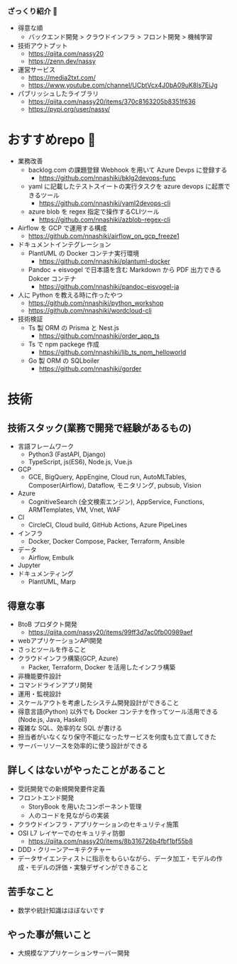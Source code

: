 
### ざっくり紹介 👋

- 得意な順
  - バックエンド開発 > クラウドインフラ > フロント開発 > 機械学習
- 技術アウトプット
   - https://qiita.com/nassy20
   - https://zenn.dev/nassy
- 運営サービス
   - https://media2txt.com/
   - https://www.youtube.com/channel/UCbtVcx4J0bA09uK8ls7EiJg
- パブリッシュしたライブラリ
   - https://qiita.com/nassy20/items/370c8163205b8351f636
   - https://pypi.org/user/nassy/

# おすすめrepo :rainbow:
    
- 業務改善
    - backlog.com の課題登録 Webhook を用いて Azure Devps に登録する
        - https://github.com/nnashiki/bklg2devops-func
    - yaml に記載したテストスイートの実行タスクを azure devops に起票できるツール
        - https://github.com/nnashiki/yaml2devops-cli
    - azure blob を regex 指定で操作するCLIツール
        - https://github.com/nnashiki/azblob-regex-cli
- Airflow を GCP で運用する構成
    - https://github.com/nnashiki/airflow_on_gcp_freeze1
- ドキュメントインテグレーション
    - PlantUML の Docker コンテナ実行環境
        - https://github.com/nnashiki/plantuml-docker
    - Pandoc + eisvogel で日本語を含む Markdown から PDF 出力できる Dokcer コンテナ
        - https://github.com/nnashiki/pandoc-eisvogel-ja
- 人に Python を教える時に作ったやつ
    - https://github.com/nnashiki/python_workshop
    - https://github.com/nnashiki/wordcloud-cli
- 技術検証
    - Ts 製 ORM の Prisma と Nest.js
        - https://github.com/nnashiki/order_app_ts
    - Ts で npm packege 作成
        - https://github.com/nnashiki/lib_ts_npm_helloworld
    - Go 製 ORM の SQLboiler
        - https://github.com/nnashiki/gorder   

# 技術

## 技術スタック(業務で開発で経験があるもの)
- 言語フレームワーク
  - Python3 (FastAPI, Django)
  - TypeScript, js(ES6), Node.js, Vue.js
- GCP
  - GCE, BigQuery, AppEngine, Cloud run, AutoMLTables, Composer(Airflow), Dataflow, モニタリング, pubsub, Vision
- Azure
  - CognitiveSearch (全文検索エンジン), AppService, Functions, ARMTemplates, VM, Vnet, WAF
- CI
  - CircleCI, Cloud build, GitHub Actions, Azure PipeLines
- インフラ
  - Docker, Docker Compose, Packer, Terraform, Ansible
- データ
  - Airflow, Embulk
- Jupyter
- ドキュメンティング
  - PlantUML, Marp

## 得意な事 

- BtoB プロダクト開発
    - https://qiita.com/nassy20/items/99ff3d7ac0fb00989aef
- webアプリケーションAPI開発
- さっとツールを作ること
- クラウドインフラ構築(GCP, Azure)
    - Packer, Terraform, Docker を活用したインフラ構築
- 非機能要件設計
- コマンドラインアプリ開発
- 運用・監視設計
- スケールアウトを考慮したシステム開発設計ができること
- 得意言語(Python) 以外でも Docker コンテナを作ってツール活用できる(Node.js, Java, Haskell)
- 複雑な SQL、効率的な SQL が書ける
- 担当者がいなくなり保守不能になったサービスを何度も立て直してきた
- サーバーリソースを効率的に使う設計ができる

## 詳しくはないがやったことがあること

- 受託開発での新規開発要件定義
- フロントエンド開発
     - StoryBook を用いたコンポーネント管理
     - 人のコードを見ながらの実装
- クラウドインフラ・アプリケーションのセキュリティ施策
- OSI L7 レイヤーでのセキュリティ防御
  - https://qiita.com/nassy20/items/8b316726b4fbf1bf55b8
- DDD・クリーンアーキテクチャー
- データサイエンティストに指示をもらいながら、データ加工・モデルの作成・モデルの評価・実験デザインができること

## 苦手なこと

- 数学や統計知識はほぼないです

## やった事が無いこと

- 大規模なアプリケーションサーバー開発


